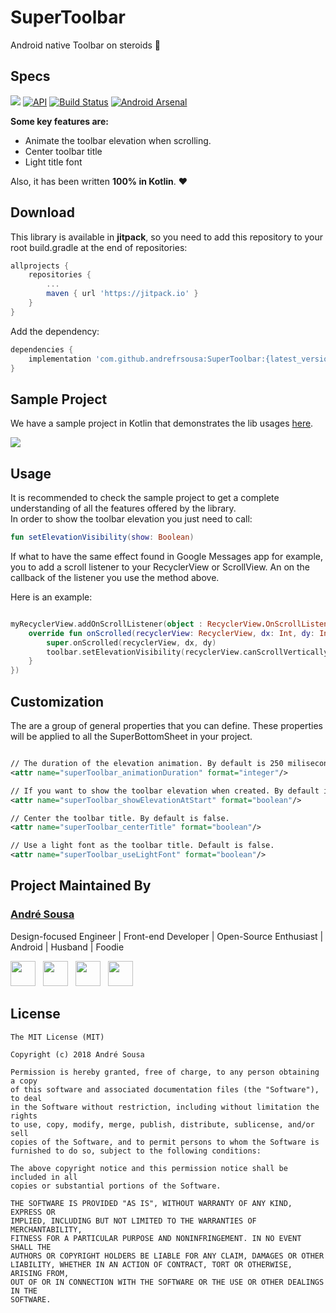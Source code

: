 # SuperToolbar
Android native Toolbar on steroids 💪

## Specs  
[![](https://jitpack.io/v/andrefrsousa/SuperBottomSheet.svg)](https://jitpack.io/#andrefrsousa/SuperToolbar) [![API](https://img.shields.io/badge/API-14%2B-orange.svg?style=flat)](https://android-arsenal.com/api?level=14) [![Build Status](https://travis-ci.org/andrefrsousa/SuperToolbar.svg?branch=master)](https://travis-ci.org/andrefrsousa/SuperToolbar) [![Android Arsenal]( https://img.shields.io/badge/Android%20Arsenal-SuperToolbar-green.svg?style=flat )]( https://android-arsenal.com/details/1/7261 )

**Some key features are:**
* Animate the toolbar elevation when scrolling.
* Center toolbar title
* Light title font

Also, it has been written **100% in Kotlin**. ❤️  

## Download  
  
This library is available in **jitpack**, so you need to add this repository to your root build.gradle at the end of repositories:
   
```groovy  
allprojects {
    repositories {
        ...
        maven { url 'https://jitpack.io' }
    }
}
```
	
Add the dependency:

```groovy 
dependencies {
    implementation 'com.github.andrefrsousa:SuperToolbar:{latest_version}'
}
```  

## Sample Project  

We have a sample project in Kotlin that demonstrates the lib usages [here](https://github.com/andrefrsousa/SuperToolbar/blob/master/demo/src/main/java/com/andrefrsousa/supertoolbar/demo/DemoActivity.kt).

![](/raw/example.gif)

## Usage  

It is recommended to check the sample project to get a complete understanding of all the features offered by the library.  
In order to show the toolbar elevation you just need to call:

```kotlin
fun setElevationVisibility(show: Boolean)
```  

If what to have the same effect found in Google Messages app for example, you to add a scroll listener to your RecyclerView or ScrollView.
An on the callback of the listener you use the method above.

Here is an example:

```kotlin

myRecyclerView.addOnScrollListener(object : RecyclerView.OnScrollListener() {
    override fun onScrolled(recyclerView: RecyclerView, dx: Int, dy: Int) {
        super.onScrolled(recyclerView, dx, dy)
        toolbar.setElevationVisibility(recyclerView.canScrollVertically(-1))
    }
})

```

  
## Customization
  
The are a group of general properties that you can define. These properties will be applied to all the SuperBottomSheet in your project.  

```xml

// The duration of the elevation animation. By default is 250 miliseconds.
<attr name="superToolbar_animationDuration" format="integer"/>

// If you want to show the toolbar elevation when created. By default is false.
<attr name="superToolbar_showElevationAtStart" format="boolean"/>

// Center the toolbar title. By default is false.
<attr name="superToolbar_centerTitle" format="boolean"/>

// Use a light font as the toolbar title. Default is false.
<attr name="superToolbar_useLightFont" format="boolean"/>

```

## Project Maintained By

### [André Sousa](https://andrefrsousa.github.io)

Design-focused Engineer | Front-end Developer | Open-Source Enthusiast | Android | Husband | Foodie

<a href="https://www.linkedin.com/in/andrefrsousa/"><img src="https://github.com/andrefrsousa/social-icons/blob/master/linkedin.png?raw=true" width="40" style="margin-right:8px"></a>
<a href="https://stackoverflow.com/users/1574250/andré-sousa"><img src="https://github.com/andrefrsousa/social-icons/blob/master/stackoverflow.png?raw=true" width="40" style="margin-right:8px"></a>
<a href="https://medium.com/andré-sousa"><img src="https://github.com/andrefrsousa/social-icons/blob/master/medium.png?raw=true" width="40" style="margin-right:8px"></a>
<a href="https://twitter.com/andrefrsousa"><img src="https://github.com/andrefrsousa/social-icons/blob/master/twitter.png?raw=true" width="40" style="margin-right:8px"></a>
  
## License  
  
```  
The MIT License (MIT)  
  
Copyright (c) 2018 André Sousa  
  
Permission is hereby granted, free of charge, to any person obtaining a copy  
of this software and associated documentation files (the "Software"), to deal  
in the Software without restriction, including without limitation the rights  
to use, copy, modify, merge, publish, distribute, sublicense, and/or sell  
copies of the Software, and to permit persons to whom the Software is  
furnished to do so, subject to the following conditions:  
  
The above copyright notice and this permission notice shall be included in all  
copies or substantial portions of the Software.  
  
THE SOFTWARE IS PROVIDED "AS IS", WITHOUT WARRANTY OF ANY KIND, EXPRESS OR  
IMPLIED, INCLUDING BUT NOT LIMITED TO THE WARRANTIES OF MERCHANTABILITY,  
FITNESS FOR A PARTICULAR PURPOSE AND NONINFRINGEMENT. IN NO EVENT SHALL THE  
AUTHORS OR COPYRIGHT HOLDERS BE LIABLE FOR ANY CLAIM, DAMAGES OR OTHER  
LIABILITY, WHETHER IN AN ACTION OF CONTRACT, TORT OR OTHERWISE, ARISING FROM,  
OUT OF OR IN CONNECTION WITH THE SOFTWARE OR THE USE OR OTHER DEALINGS IN THE  
SOFTWARE.
